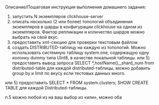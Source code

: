 Описание/Пошаговая инструкция выполнения домашнего задания:

1. запустить N экземпляров clickhouse-server
2. описать несколько (2 или более) топологий объединения экземпляров в шарды в конфигурации clickhouse на одном из экземпляров. Фактор репликации и количество шардов можно выбрать на свой вкус.
3. предоставить xml-секцию для проверки текстовым файлом
4. создать DISTRIBUTED-таблицу на каждую из топологий. Можно использовать системную таблицу system.one, содержащую одну колонку dummy типа UInt8, в качестве локальной таблицы.
или 5) предоставить вывод запроса SELECT *,hostName(),_shard_num from distributed-table для каждой distributed-таблицы, можно добавить group by и limit по вкусу если тестовых данных много.

или 5) предоставить SELECT * FROM system.clusters; SHOW CREATE TABLE для каждой Distributed-таблицы.

п.5 можно любой из на ваш выбор из «или», можно оба
